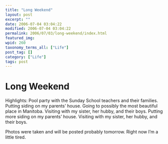 ```yaml
---
title: "Long Weekend"
layout: post
excerpt: ""
date: 2006-07-04 03:04:22
modified: 2006-07-04 03:04:22
permalink: 2006/07/03/long-weekend/index.html
featured_img: 
wpid: 260
taxonomy_terms_all: ["Life"]
post_tag: []
category: ["Life"]
tags: post
---
```


# Long Weekend

Highlights: Pool party with the Sunday School teachers and their families. Putting siding on my parents’ house. Going to possibly the most beautiful place in Manitoba. Visiting with my sister, her hubby, and their boys. Putting more siding on my parents’ house. Visiting with my sister, her hubby, and their boys.

Photos were taken and will be posted probably tomorrow. Right now I’m a little tired.